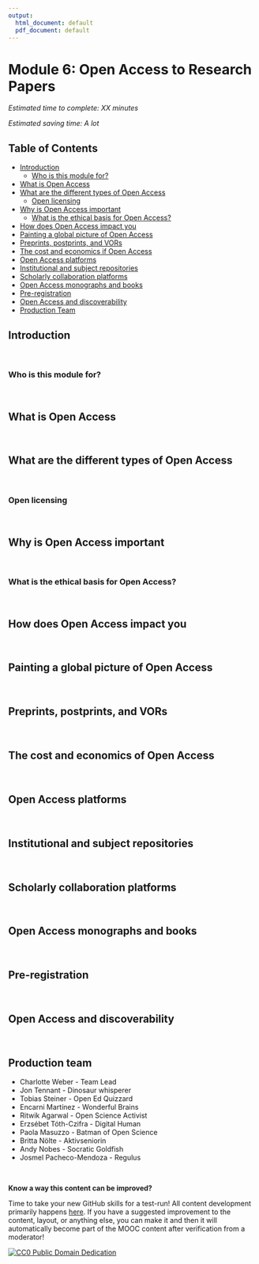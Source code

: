 ```yaml
---
output:
  html_document: default
  pdf_document: default
---
```

# Module 6: Open Access to Research Papers 

*Estimated time to complete: XX minutes*

*Estimated saving time: A lot*

## Table of Contents

- [Introduction](#introduction)
  - [Who is this module for?](#who_for)
- [What is Open Access](#open_access)
- [What are the different types of Open Access](#types)
  - [Open licensing](#licensing)
- [Why is Open Access important](#important)
  - [What is the ethical basis for Open Access?](#ethics)
- [How does Open Access impact you](#impact)
- [Painting a global picture of Open Access](#global)
- [Preprints, postprints, and VORs](#preprints)
- [The cost and economics if Open Access](#economics)
- [Open Access platforms](#OAplatforms)
- [Institutional and subject repositories](#repositories)
- [Scholarly collaboration platforms](#platforms)
- [Open Access monographs and books](#monographs)
- [Pre-registration](#preregistration)
- [Open Access and discoverability](#discoverability)
- [Production Team](#team)

## Introduction <a name="introduction"></a>


<br/>

### Who is this module for? <a name="who_for"></a>

<br/>

## What is Open Access <a name="open_access"></a>

<br/>

## What are the different types of Open Access <a name="types"></a>

<br/>

### Open licensing <a name="licensing"></a>

<br/>

## Why is Open Access important <a name="important"></a>

<br/>

### What is the ethical basis for Open Access? <a name="ethics"></a>

<br/>

## How does Open Access impact you <a name="impact"></a>

<br/>

## Painting a global picture of Open Access <a name="global"></a>

<br/>

## Preprints, postprints, and VORs <a name="preprints"></a>

<br/>

## The cost and economics of Open Access <a name="economics"></a>

<br/>

## Open Access platforms <a name="OAplatforms"></a>

<br/>

## Institutional and subject repositories <a name="repositories"></a>

<br/>

## Scholarly collaboration platforms <a name="platforms"></a>

<br/>

## Open Access monographs and books <a name="monographs"></a>

<br/>

## Pre-registration <a name="preregistration"></a>

<br/>

## Open Access and discoverability <a name="discoverability"></a>

<br/>

## Production team <a name="team"></a>

* Charlotte Weber - Team Lead
* Jon Tennant - Dinosaur whisperer
* Tobias Steiner - Open Ed Quizzard
* Encarni Martínez - Wonderful Brains
* Ritwik Agarwal - Open Science Activist
* Erzsébet Tóth-Czifra - Digital Human
* Paola Masuzzo - Batman of Open Science
* Britta Nölte - Aktivseniorin
* Andy Nobes - Socratic Goldfish
* Josmel Pacheco-Mendoza - Regulus

<br/>

**Know a way this content can be improved?**

Time to take your new GitHub skills for a test-run! All content development primarily happens [here](https://github.com/OpenScienceMOOC/Module-6-Open-Access-to-Research-Papers/blob/master/content_development/MAIN.md). If you have a suggested improvement to the content, layout, or anything else, you can make it and then it will automatically become part of the MOOC content after verification from a moderator!

[![CC0 Public Domain Dedication](https://img.shields.io/badge/License-CC0%201.0-lightgrey.svg)](https://creativecommons.org/publicdomain/zero/1.0/)
